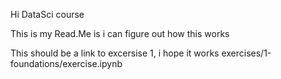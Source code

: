 Hi DataSci course 

This is my Read.Me is i can figure out how this works 

This should be a link to excersise 1, i hope it works
    exercises/1-foundations/exercise.ipynb


